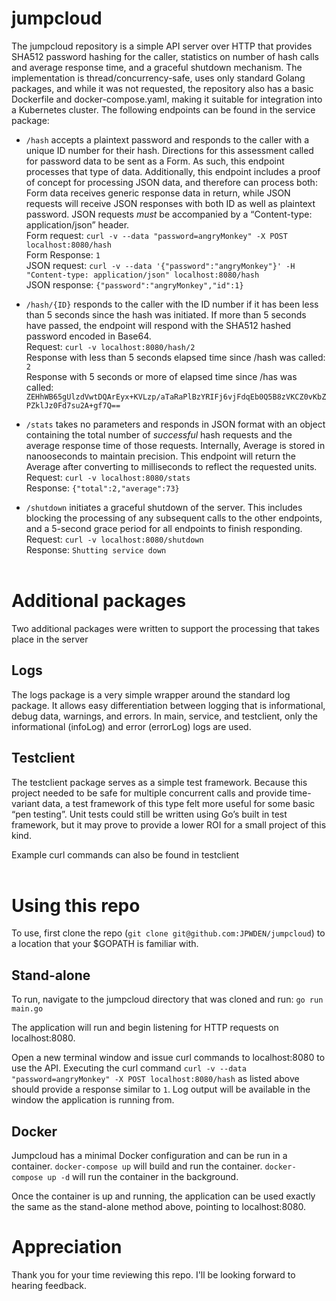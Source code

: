 # jumpcloud
The jumpcloud repository is a simple API server over HTTP that provides SHA512 password hashing for the caller, statistics on number of hash calls and average response time, and a graceful shutdown mechanism.  The implementation is thread/concurrency-safe, uses only standard Golang packages, and while it was not requested, the repository also has a basic Dockerfile and docker-compose.yaml, making it suitable for integration into a Kubernetes cluster.  The following endpoints can be found in the service package:
- `/hash` accepts a plaintext password and responds to the caller with a unique ID number for their hash.  Directions for this assessment called for password data to be sent as a Form.  As such, this endpoint processes that type of data.  Additionally, this endpoint includes a proof of concept for processing JSON data, and therefore can process both:  Form data receives generic response data in return, while JSON requests will receive JSON responses with both ID as well as plaintext password.  JSON requests *must* be accompanied by a “Content-type: application/json” header.<br>
Form request: `curl -v --data "password=angryMonkey" -X POST localhost:8080/hash` <br>
Form Response:
`1`<br>
JSON request: `curl -v --data '{"password":"angryMonkey"}' -H "Content-type: application/json" localhost:8080/hash`<br>
JSON response:
`{"password":"angryMonkey","id":1}`


- `/hash/{ID}` responds to the caller with the ID number if it has been less than 5 seconds since the hash was initiated.  If more than 5 seconds have passed, the endpoint will respond with the SHA512 hashed password encoded in Base64.<br>
Request:  `curl -v localhost:8080/hash/2`<br>
Response with less than 5 seconds elapsed time since /hash was called:
`2`<br>
Response with 5 seconds or more of elapsed time since /has was called:
`ZEHhWB65gUlzdVwtDQArEyx+KVLzp/aTaRaPlBzYRIFj6vjFdqEb0Q5B8zVKCZ0vKbZPZklJz0Fd7su2A+gf7Q==`

- `/stats` takes no parameters and responds in JSON format with an object containing the total number of *successful* hash requests and the average response time of those requests.  Internally, Average is stored in nanooseconds to maintain precision.  This endpoint will return the Average after converting to milliseconds to reflect the requested units.<br>
Request:  `curl -v localhost:8080/stats`<br>
Response:
`{"total":2,"average":73}`

- `/shutdown` initiates a graceful shutdown of the server.  This includes blocking the processing of any subsequent calls to the other endpoints, and a 5-second grace period for all endpoints to finish responding.<br>
Request: `curl -v localhost:8080/shutdown`<br>
Response:
`Shutting service down`<br><br>

# Additional packages
Two additional packages were written to support the processing that takes place in the server

## Logs
The logs package is a very simple wrapper around the standard log package.  It allows easy differentiation between logging that is informational, debug data, warnings, and errors.  In main, service, and testclient, only the informational (infoLog) and error (errorLog) logs are used.

## Testclient
The testclient package serves as a simple test framework.  Because this project needed to be safe for multiple concurrent calls and provide time-variant data, a test framework of this type felt more useful for some basic “pen testing”.  Unit tests could still be written using Go’s built in test framework, but it may prove to provide a lower ROI for a small project of this kind.

Example curl commands can also be found in testclient<br><br>

# Using this repo
To use, first clone the repo (`git clone git@github.com:JPWDEN/jumpcloud`) to a location that your $GOPATH is familiar with.

## Stand-alone
To run, navigate to the jumpcloud directory that was cloned and run:
`go run main.go`

The application will run and begin listening for HTTP requests on localhost:8080.

Open a new terminal window and issue curl commands to localhost:8080 to use the API.  Executing the curl command ` curl -v --data "password=angryMonkey" -X POST localhost:8080/hash ` as listed above should provide a response similar to `1`.  Log output will be available in the window the application is running from.

## Docker
Jumpcloud has a minimal Docker configuration and can be run in a container.
`docker-compose up` will build and run the container.
`docker-compose up -d` will run the container in the background.

Once the container is up and running, the application can be used exactly the same as the stand-alone method above, pointing to localhost:8080.


# Appreciation
Thank you for your time reviewing this repo.  I'll be looking forward to hearing feedback.
